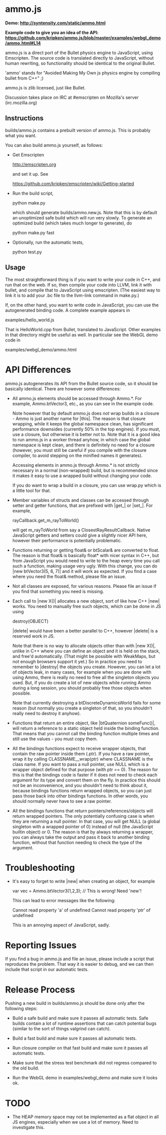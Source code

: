 ammo.js
=======


**Demo: http://syntensity.com/static/ammo.html**

**Example code to give you an idea of the API: https://github.com/kripken/ammo.js/blob/master/examples/webgl_demo/ammo.html#L14**

ammo.js is a direct port of the Bullet physics engine to JavaScript, using Emscripten. The source code is translated directly to JavaScript, without human rewriting, so functionality should be identical to the original Bullet.

'ammo' stands for "Avoided Making My Own js physics engine by compiling bullet from C++" ;)

ammo.js is zlib licensed, just like Bullet.

Discussion takes place on IRC at #emscripten on Mozilla's server (irc.mozilla.org)


Instructions
------------

builds/ammo.js contains a prebuilt version of ammo.js. This is probably what you want.

You can also build ammo.js yourself, as follows:

 * Get Emscripten

      http://emscripten.org

   and set it up. See

      https://github.com/kripken/emscripten/wiki/Getting-started

 * Run the build script,

      python make.py

   which should generate builds/ammo.new.js. Note that this is by default
   an unoptimized safe build which will run very slowly. To generate an optimized
   build (which takes much longer to generate), do

      python make.py fast

 * Optionally, run the automatic tests,

      python test.py


Usage
-----

The most straightforward thing is if you want to write your code in C++, and
run that on the web. If so, then compile your code into LLVM, link it with
bullet, and compile that to JavaScript using emscripten. (The easiest way to
link it is to add your .bc file to the llvm-link command in make.py.)

If, on the other hand, you want to write code in JavaScript, you can use the
autogenerated binding code. A complete example appears in

  examples/hello_world.js

That is HelloWorld.cpp from Bullet, translated to JavaScript. Other examples
in that directory might be useful as well. In particular see the WebGL
demo code in

  examples/webgl_demo/ammo.html


API Differences
===============

ammo.js autogenerates its API from the Bullet source code, so it should
be basically identical. There are however some differences:

  * All ammo.js elements should be accessed through Ammo.*. For example,
    Ammo.btVector3, etc., as you can see in the example code.

    Note however that by default ammo.js does *not* wrap builds in a
    closure - Ammo is just another name for |this|. The reason is that
    closure wrapping, while it keeps the global namespace clean, has
    significant performance downsides (currently 50% in the top engines).
    If you must, use a closure, but otherwise it is better not to. Note
    that it is a good idea to run ammo.js in a worker thread anyhow, in
    which case the global namespace is kept clean, and there is
    definitely no need for a closure (however, you must still be careful
    if you compile with the closure compiler, to avoid stepping on the
    minified names it generates).

    Accessing elements in ammo.js through Ammo.* is not strictly
    necessary in a normal (non-wrapped) build, but is recommended since
    it makes it easy to use a wrapped build without changing your code.

    If you do want to wrap a build in a closure, you can use wrap.py
    which is a little tool for that.

  * Member variables of structs and classes can be accessed through
    setter and getter functions, that are prefixed with |get_| or |set_|.
    For example,

      rayCallback.get_m_rayToWorld()

    will get m_rayToWorld from say a ClosestRayResultCallback. Native
    JavaScript getters and setters could give a slightly nicer API here,
    however their performance is potentially problematic.

  * Functions returning or getting float& or btScalar& are converted to
    float. The reason is that float& is basically float* with nicer syntax
    in C++, but from JavaScript you would need to write to the heap every
    time you call such a function, making usage very ugly. With this change,
    you can do |new btVector3(5, 6, 7)| and it will work as expected. If
    you find a case where you need the float& method, please file an issue.

  * Not all classes are exposed, for various reasons. Please file an issue
    if you find that something you need is missing.

  * Each call to |new X()| allocates a new object, sort of like how C++
    |new| works. You need to manually free such objects, which can be done
    in JS using

      destroy(OBJECT)

    |delete| would have been a better parallel to C++, however |delete|
    is a reserved work in JS.

    Note that there is no way to allocate objects other than with |new X()|,
    unlike in C++ where you can define an object and it is held on the stack,
    and free'd automatically. (That might be possible with WeakMaps, but
    not enough browsers support it yet.) So in practice you need to remember
    to |destroy| the objects you create. However, you can let a lot of objects
    leak, in many cases, for example when you are done with using Ammo, there
    is really no need to free all the singleton objects you used. But, if
    you do create a lot of new objects while running Ammo during a long
    session, you should probably free those objects when possible.

    Note that currently destroying a btDiscreteDynamicsWorld fails for some
    reason (but normally you create a singleton of that, so you shouldn't
    really need to destroy it anyhow).

  * Functions that return an entire object, like |btQuaternion someFunc()|,
    will return a reference to a static object held inside the binding
    function. That means that you cannot call the binding function multiple
    times and still use the values - you must copy them.

  * All the bindings functions expect to receive wrapper objects, that
    contain the raw pointer inside them (.ptr). If you have a raw pointer,
    wrap it by calling CLASSNAME__wrap(ptr) where CLASSNAME is the class name.
    If you want to pass a null pointer, use NULL which is a wrapper object
    defined for that purpose (with ptr == 0). The reason for this is that
    the bindings code is faster if it does not need to check each argument
    for its type and convert them on the fly. In practice this should not be
    an inconvenience, and you shouldn't need to think about it, because
    bindings functions return wrapped objects, so you can just pass those
    back into other bindings functions. In other words, you should normally
    never have to see a raw pointer.

  * All the bindings functions that return pointers/references/objects
    will return wrapped pointers. The only potentially confusing case is
    when they are returning a null pointer. In that case, you will get
    NULL (a global singleton with a wrapped pointer of 0) instead of null
    (the JavaScript builtin object) or 0. The reason is that by always
    returning a wrapper, you can always take the output and pass it back
    to another binding function, without that function needing to check
    the type of the argument.


Troubleshooting
===============

  * It's easy to forget to write |new| when creating an object, for
    example

      var vec = Ammo.btVector3(1,2,3); // This is wrong! Need 'new'!

    This can lead to error messages like the following:

      Cannot read property 'a' of undefined
      Cannot read property 'ptr' of undefined

    This is an annoying aspect of JavaScript, sadly.


Reporting Issues
================

If you find a bug in ammo.js and file an issue, please include a script
that reproduces the problem. That way it is easier to debug, and we can
then include that script in our automatic tests.


Release Process
===============

Pushing a new build in builds/ammo.js should be done only after the
following steps:

  * Build a safe build and make sure it passes all automatic tests. Safe
    builds contain a lot of runtime assertions that can catch potential
    bugs (similar to the sort of things valgrind can catch).

  * Build a fast build and make sure it passes all automatic tests.

  * Run closure compiler on that fast build and make sure it passes
    all automatic tests.

  * Make sure that the stress test benchmark did not regress
    compared to the old build.

  * Run the WebGL demo in examples/webgl_demo and make sure it looks
    ok.


TODO
====

  * The HEAP memory space may not be implemented as a flat object in
    all JS engines, especially when we use a lot of memory. Need to
    investigate this.

